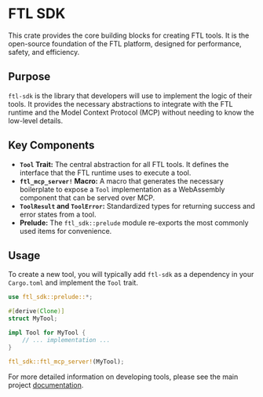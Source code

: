 # FTL SDK

This crate provides the core building blocks for creating FTL tools. It is the open-source foundation of the FTL platform, designed for performance, safety, and efficiency.

## Purpose

`ftl-sdk` is the library that developers will use to implement the logic of their tools. It provides the necessary abstractions to integrate with the FTL runtime and the Model Context Protocol (MCP) without needing to know the low-level details.

## Key Components

- **`Tool` Trait:** The central abstraction for all FTL tools. It defines the interface that the FTL runtime uses to execute a tool.
- **`ftl_mcp_server!` Macro:** A macro that generates the necessary boilerplate to expose a `Tool` implementation as a WebAssembly component that can be served over MCP.
- **`ToolResult` and `ToolError`:** Standardized types for returning success and error states from a tool.
- **Prelude:** The `ftl_sdk::prelude` module re-exports the most commonly used items for convenience.

## Usage

To create a new tool, you will typically add `ftl-sdk` as a dependency in your `Cargo.toml` and implement the `Tool` trait.

```rust
use ftl_sdk::prelude::*;

#[derive(Clone)]
struct MyTool;

impl Tool for MyTool {
    // ... implementation ...
}

ftl_sdk::ftl_mcp_server!(MyTool);
```

For more detailed information on developing tools, please see the main project [documentation](../docs/developing-tools.md).
